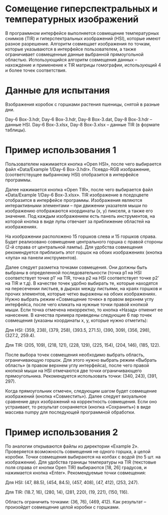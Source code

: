 # Сомещение гиперспектральных и температурных изображений

В программном интерфейсе выполняется совмещение температурных снимков (TIR) и гиперспектральных изображений (HSI), которые имеют разное разрешение. Алгоритм совмещает изображения по точкам, которые указываются в интерфейсе пользователем, а также ограничивает совмещенные данные выбранной прямоугольной областью. Использующийся алгоритм совмещения данных – нахождение и применение к TIR матрицы гомографии, использующий 4 и более точек соответствия. 

# Данные для испытания 

Bзображения коробок с горшками растения пшеницы, снятой в разные дни. 

Day-6 Box-3.hdr, Day-6 Box-3.hdr, Day-8 Box-3.dat, Day-8 Box-3.hdr – данные HSI. Day-6 Box-3.xlsx, Day-8 Box-3.xlsx – данные TIR (в формате таблицы).

# Пример использования 1

Пользователем нажимается кнопка «Open HSI», после чего выбирается файл «Data/Example 1/Day-6 Box-3.hdr». Псевдо-RGB изображение, (соответствущее выбранному HSI) отобразится в интерфейсе программы.

Далее нажимается кнопка «Open TIR», после чего выбирается файл «Data/Example 1/Day-6 Box-3.xlsx». TIR изображение в пседоцвете отобразится в интерфейсе программы. 
Изображения являются интерактивными элементами – при движении указателя мыши по изображению отображаются координаты (x, y) пикселя, а также его значение. Под каждым изображением есть панель инструментов, на которой кнопка в виде лупы отвечает за приближение областей на изображениях.

На изображении расположено 15 горшков слева и 15 горшков справа. Будет реализовано совмещение центрального горшка с правой стороны (2-й справа от центральной лампы). Для удобства совмещения рекомендуется приблизить этот горшок на обоих изображениях (кнопка «лупа» на панели инструментов). 

Далее следует разметка точками совмещения. Они должны быть выбраны в определенной последовательности (точка p1 на HSI соответствует точке p1’ на TIR, точка p2 на HSI соответствует точке p2’ на TIR и т.д). В качестве точек удобно выбирать те, которые находятся на пересечении листьев, в дырках между листьями, на краях горшков и прочих элементов, которые четко выражены на обоих изображениях. Нужно выбрать режим «Совмещение точек» в правом верхнем углу интерфейса, после чего кликать на нужные точки правой кнопкой мыши. Если точка отмечена некорректно, то кнопка «Назад» отменит ее нанесение. В качества примера приведены следующие 6 пар точек совмещения (указаны координаты x, y, которые нужно отметить):

Для HSI: (359, 238), (379, 258), (393.5, 271.5), (390, 309), (356, 298), (327.2, 259.4).

Для TIR: (205, 109), (218, 121), (228, 129), (225, 154), (204, 146), (185, 122). 

После выбора точек совмещения необходимо выбрать область, ограничивающую горшок. Для этого нужно выбрать режим «Выбрать область» (в правом верхнем углу интерфейса), после чего правой кнопкой мыши на HSI отмечаются две точки ограничивающего прямоугольника. Рекомендуется использовать точки: (340, 243), (391, 297). 

Когда прямоугольник отмечен, следующим шагом будет совмещение изображений (кнопка «Совместить»). Далее следует визуальное сравнение двух изображений на корректность совмещения. Если оно устраивает, то результат сохраняется (кнопка «Сохранить») в виде массива numpy для последующей программной обработки.

# Пример использования 2

По аналогии открываются файлы из директории «Example 2». Проверяется возможность совмещения не одного горшка, а целой коробки. Точки совмещения выбираются на колбах с водой (по 5 шт. на изображении). Для удобства границы температуры на TIR (текстовые поля справа от кнопки Open TIR) выбираются [18, 26] градусов, и нажимается кнопка «Enter». Рекомендуемые точки совмещения: 

Для HSI: (47, 88.5), (454, 84.5), (457, 408), (47, 412), (253, 247).

Для TIR: (18.7, 16), (280, 14), (281, 220), (19, 221), (150, 116).

Область ограничить точками: (36, 76), (469, 412). Как результат – произойдет совмещение целой коробки с горшками. 











